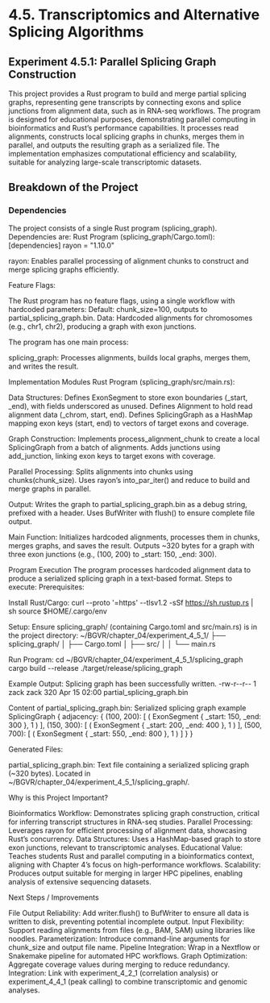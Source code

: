 # 4.5. Transcriptomics and Alternative Splicing Algorithms
## Experiment 4.5.1: Parallel Splicing Graph Construction
This project provides a Rust program to build and merge partial splicing graphs, representing gene transcripts by connecting exons and splice junctions from alignment data, such as in RNA-seq workflows. The program is designed for educational purposes, demonstrating parallel computing in bioinformatics and Rust’s performance capabilities. It processes read alignments, constructs local splicing graphs in chunks, merges them in parallel, and outputs the resulting graph as a serialized file. The implementation emphasizes computational efficiency and scalability, suitable for analyzing large-scale transcriptomic datasets.
## Breakdown of the Project
### Dependencies
The project consists of a single Rust program (splicing_graph). Dependencies are:
Rust Program (splicing_graph/Cargo.toml):
[dependencies]
rayon = "1.10.0"

rayon: Enables parallel processing of alignment chunks to construct and merge splicing graphs efficiently.

Feature Flags:

The Rust program has no feature flags, using a single workflow with hardcoded parameters:
Default: chunk_size=100, outputs to partial_splicing_graph.bin.
Data: Hardcoded alignments for chromosomes (e.g., chr1, chr2), producing a graph with exon junctions.

The program has one main process:

splicing_graph: Processes alignments, builds local graphs, merges them, and writes the result.

Implementation Modules
Rust Program (splicing_graph/src/main.rs):

Data Structures:
Defines ExonSegment to store exon boundaries (_start, _end), with fields underscored as unused.
Defines Alignment to hold read alignment data (_chrom, start, end).
Defines SplicingGraph as a HashMap mapping exon keys (start, end) to vectors of target exons and coverage.

Graph Construction:
Implements process_alignment_chunk to create a local SplicingGraph from a batch of alignments.
Adds junctions using add_junction, linking exon keys to target exons with coverage.

Parallel Processing:
Splits alignments into chunks using chunks(chunk_size).
Uses rayon’s into_par_iter() and reduce to build and merge graphs in parallel.

Output:
Writes the graph to partial_splicing_graph.bin as a debug string, prefixed with a header.
Uses BufWriter with flush() to ensure complete file output.

Main Function:
Initializes hardcoded alignments, processes them in chunks, merges graphs, and saves the result.
Outputs ~320 bytes for a graph with three exon junctions (e.g., (100, 200) to _start: 150, _end: 300).

Program Execution
The program processes hardcoded alignment data to produce a serialized splicing graph in a text-based format. Steps to execute:
Prerequisites:

Install Rust/Cargo:
curl --proto '=https' --tlsv1.2 -sSf https://sh.rustup.rs | sh
source $HOME/.cargo/env

Setup: Ensure splicing_graph/ (containing Cargo.toml and src/main.rs) is in the project directory:
~/BGVR/chapter_04/experiment_4_5_1/
├── splicing_graph/
│   ├── Cargo.toml
│   ├── src/
│   │   └── main.rs

Run Program:
cd ~/BGVR/chapter_04/experiment_4_5_1/splicing_graph
cargo build --release
./target/release/splicing_graph

Example Output:
Splicing graph has been successfully written.
-rw-r--r-- 1 zack zack 320 Apr 15 02:00 partial_splicing_graph.bin

Content of partial_splicing_graph.bin:
Serialized splicing graph example
SplicingGraph {
    adjacency: {
        (100, 200): [
            (
                ExonSegment {
                    _start: 150,
                    _end: 300
                },
                1
            )
        ],
        (150, 300): [
            (
                ExonSegment {
                    _start: 200,
                    _end: 400
                },
                1
            )
        ],
        (500, 700): [
            (
                ExonSegment {
                    _start: 550,
                    _end: 800
                },
                1
            )
        ]
    }
}

Generated Files:

partial_splicing_graph.bin: Text file containing a serialized splicing graph (~320 bytes).
Located in ~/BGVR/chapter_04/experiment_4_5_1/splicing_graph/.

Why is this Project Important?

Bioinformatics Workflow: Demonstrates splicing graph construction, critical for inferring transcript structures in RNA-seq studies.
Parallel Processing: Leverages rayon for efficient processing of alignment data, showcasing Rust’s concurrency.
Data Structures: Uses a HashMap-based graph to store exon junctions, relevant to transcriptomic analyses.
Educational Value: Teaches students Rust and parallel computing in a bioinformatics context, aligning with Chapter 4’s focus on high-performance workflows.
Scalability: Produces output suitable for merging in larger HPC pipelines, enabling analysis of extensive sequencing datasets.

Next Steps / Improvements

File Output Reliability: Add writer.flush() to BufWriter to ensure all data is written to disk, preventing potential incomplete output.
Input Flexibility: Support reading alignments from files (e.g., BAM, SAM) using libraries like noodles.
Parameterization: Introduce command-line arguments for chunk_size and output file name.
Pipeline Integration: Wrap in a Nextflow or Snakemake pipeline for automated HPC workflows.
Graph Optimization: Aggregate coverage values during merging to reduce redundancy.
Integration: Link with experiment_4_2_1 (correlation analysis) or experiment_4_4_1 (peak calling) to combine transcriptomic and genomic analyses.


